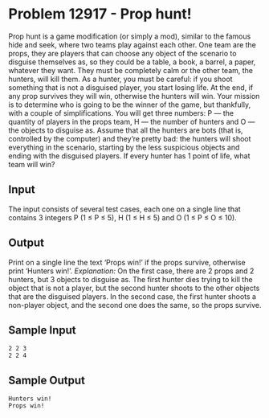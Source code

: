 # Problem 12917 - Prop hunt!

Prop hunt is a game modification (or simply a mod), similar
to the famous hide and seek, where two teams play against
each other. One team are the props, they are players that
can choose any object of the scenario to disguise themselves
as, so they could be a table, a book, a barrel, a paper,
whatever they want. They must be completely calm or
the other team, the hunters, will kill them. As a hunter,
you must be careful: if you shoot something that is not a
disguised player, you start losing life. At the end, if any
prop survives they will win, otherwise the hunters will win.
Your mission is to determine who is going to be the winner of the game, but thankfully, with a
couple of simplifications. You will get three numbers: P — the quantity of players in the props team,
H — the number of hunters and O — the objects to disguise as. Assume that all the hunters are bots
(that is, controlled by the computer) and they’re pretty bad: the hunters will shoot everything in the
scenario, starting by the less suspicious objects and ending with the disguised players. If every hunter
has 1 point of life, what team will win?

## Input

The input consists of several test cases, each one on a single line that contains 3 integers P (1 ≤ P ≤ 5),
H (1 ≤ H ≤ 5) and O (1 ≤ P ≤ O ≤ 10).

## Output

Print on a single line the text ‘Props win!’ if the props survive, otherwise print ‘Hunters win!’.
*Explanation:* On the first case, there are 2 props and 2 hunters, but 3 objects to disguise as. The
first hunter dies trying to kill the object that is not a player, but the second hunter shoots to the other
objects that are the disguised players.
In the second case, the first hunter shoots a non-player object, and the second one does the same,
so the props survive.

## Sample Input

```text
2 2 3
2 2 4
```

## Sample Output

```text
Hunters win!
Props win!
```
